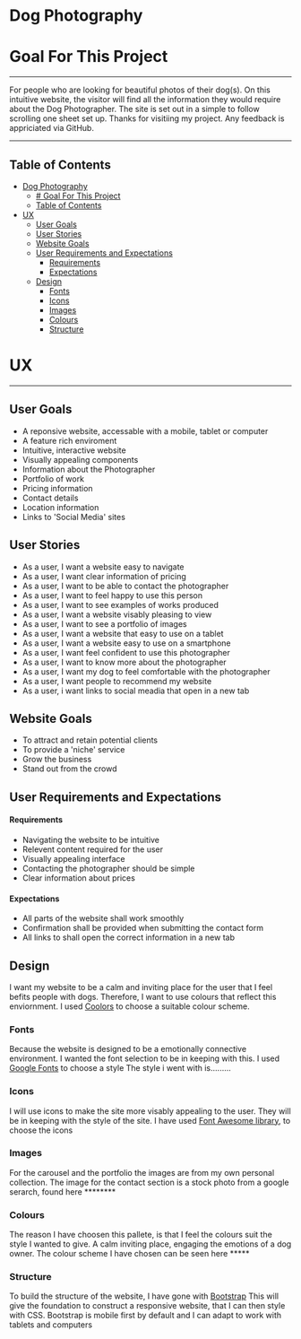 # Dog Photography

# Goal For This Project
---
For people who are looking for beautiful photos of their dog(s).
On this intuitive website, the visitor will find all the information they would require about the Dog Photographer.
The site is set out in a simple to follow scrolling one sheet set up.
Thanks for visitiing my project. Any feedback is appriciated via GitHub.

---

## Table of Contents 
- [Dog Photography](#dog-photography)
  - [# Goal For This Project](#-goal-for-this-project)
  - [Table of Contents](#table-of-contents)
- [UX](#ux)
  - [User Goals](#user-goals)
  - [User Stories](#user-stories)
  - [Website Goals](#website-goals)
  - [User Requirements and Expectations](#user-requirements-and-expectations)
      - [Requirements](#requirements)
      - [Expectations](#expectations)
  - [Design](#design)
    - [Fonts](#fonts)
    - [Icons](#icons)
    - [Images](#images)
    - [Colours](#colours)
    - [Structure](#structure)
# UX

---
## User Goals

* A reponsive website, accessable with a mobile, tablet or computer
* A feature rich enviroment
* Intuitive, interactive website
* Visually appealing components
* Information about the Photographer
* Portfolio of work
* Pricing information
* Contact details
* Location information
* Links to 'Social Media' sites

## User Stories

* As a user, I want a website easy to navigate
* As a user, I want clear information of pricing
* As a user, I want to be able to contact the photographer
* As a user, I want to feel happy to use this person
* As a user, I want to see examples of works produced
* As a user, I want a website visably pleasing to view
* As a user, I want to see a portfolio of images
* As a user, I want a website that easy to use on a tablet
* As a user, I want a website easy to use on a smartphone
* As a user, I want feel confident to use this photographer
* As a user, I want to know more about the photographer
* As a user, I want my dog to feel comfortable with the photographer
* As a user, I want people to recommend my website
* As a user, i want links to social meadia that open in a new tab

## Website Goals

* To attract and retain potential clients
* To provide a 'niche' service 
* Grow the business
* Stand out from the crowd

## User Requirements and Expectations

#### Requirements
* Navigating the website to be intuitive
* Relevent content required for the user
* Visually appealing interface
* Contacting the photographer should be simple
* Clear information about prices


#### Expectations
* All parts of the website shall work smoothly
* Confirmation shall be provided when submitting the contact form
* All links to shall open the correct information in a new tab

## Design
I want my website to be a calm and inviting place for the user that I feel befits people with dogs. 
Therefore, I want to use colours that reflect this enviornment.
I used [Coolors](https://coolors.co/ "Coolors.co") to choose a suitable colour scheme.

### Fonts
Because the website is designed to be a emotionally connective environment. I wanted the font selection to be in keeping with this.
I used [Google Fonts](https://fonts.google.com/ "Google Fonts") to choose a style
The style i went with is.........


### Icons
I will use icons to make the site more visably appealing to the user. They will be in keeping with the style of the site.
I have used [Font Awesome library](https://fontawesome.com/ "Font Awesome"), to choose the icons

### Images
For the carousel and the portfolio the images are from my own personal collection.
The image for the contact section is a stock photo from a google serarch, found here ********

### Colours
The reason I have choosen this pallete, is that I feel the colours suit the style I wanted to give. A calm inviting place, engaging the emotions of a dog owner.
The colour scheme I have chosen can be seen here *****

### Structure
To build the structure of the website, I have gone with
[Bootstrap](https://getbootstrap.com/) 
This will give the foundation to construct a responsive website, that I can then style with CSS.
Bootstrap is mobile first by default and I can adapt to work with tablets and computers


